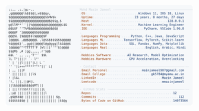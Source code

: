 <picture>
  <source srcset="https://raw.githubusercontent.com/mmazinjameel/mmazinjameel/main/dark_mode.svg?v=1754086247" media="(prefers-color-scheme: dark)">
  <img src="https://raw.githubusercontent.com/mmazinjameel/mmazinjameel/main/light_mode.svg?v=1754086247">
</picture>
